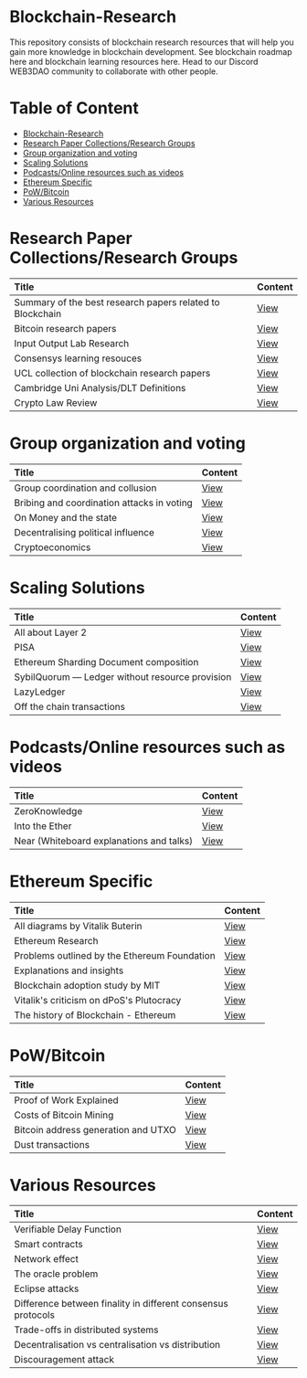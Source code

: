 # Blockchain-Research

This repository consists of blockchain research resources that will help you gain more knowledge in blockchain development. See blockchain roadmap here and blockchain learning resources here. Head to our Discord WEB3DAO community to collaborate with other people.

# Table of Content
- [Blockchain-Research](#blockchain-research)
- [Research Paper Collections/Research Groups](#research-paper-collectionsresearch-groups)
- [Group organization and voting](#group-organization-and-voting)
- [Scaling Solutions](#scaling-solutions)
- [Podcasts/Online resources such as videos](#podcastsonline-resources-such-as-videos)
- [Ethereum Specific](#ethereum-specific)
- [PoW/Bitcoin](#powbitcoin)
- [Various Resources](#various-resources)

# Research Paper Collections/Research Groups

| Title | Content |
| :-- | --- |
| Summary of the best research papers related to Blockchain | [View](https://www.coinresear.ch/papers/) |
| Bitcoin research papers | [View](https://docs.google.com/spreadsheets/d/1VaWhbAj7hWNdiE73P-W-wrl5a0WNgzjofmZXe0Rh5sg/edit#gid=0)|
| Input Output Lab Research | [View](https://iohk.io/en/research/library/)|
| Consensys learning resouces | [View](https://consensys.net/resources/)|
| UCL collection of blockchain research papers | [View](http://blockchains.cs.ucl.ac.uk/)|
| Cambridge Uni Analysis/DLT Definitions | [View](https://www.jbs.cam.ac.uk/wp-content/uploads/2020/08/2018-10-26-conceptualising-dlt-systems.pdf)
| Crypto Law Review | [View](https://medium.com/cryptolawreview)|

# Group organization and voting

| Title | Content |
| :-- | --- |
| Group coordination and collusion | [View](https://poseidon01.ssrn.com/delivery.php)|
| Bribing and coordination attacks in voting | [View](https://vitalik.ca/general/2019/04/03/collusion.html)|
| On Money and the state  | [View](https://owncloud.gwdg.de/index.php/s/GH7p6MDDQerirja)|
| Decentralising political influence | [View](https://papers.ssrn.com/sol3/papers.cfm?abstract_id=2003531)|
| Cryptoeconomics | [View](https://medium.com/econaut/economics-back-into-cryptoeconomics-20471f5ceeea)|


# Scaling Solutions

| Title | Content |
| :-- | --- |
| All about Layer 2 | [View](https://nms.kcl.ac.uk/patrick.mccorry/SoKoffchain.pdf)|
| PISA | [View](https://docs.google.com/presentation/d/16aew3icBaj7ZPvUQTgNl83uBIeBSjihRstFE4Ry1cfo/edit#slide=id.g467367188c_0_3)|
| Ethereum Sharding Document composition | [View](https://notes.ethereum.org/oa8wCimaTPGBl2nHuBTXWQ?view)|
| SybilQuorum — Ledger without resource provision | [View](https://arxiv.org/pdf/1906.12237.pdf)|
| LazyLedger | [View](https://arxiv.org/pdf/1905.09274.pdf)|
| Off the chain transactions | [View](https://nms.kcl.ac.uk/patrick.mccorry/SoKoffchain.pdf)|

# Podcasts/Online resources such as videos

| Title | Content |
| :-- | --- |
| ZeroKnowledge | [View](https://zeroknowledge.fm/)|
| Into the Ether | [View](https://podcast.ethhub.io/)|
| Near (Whiteboard explanations and talks) | [View](https://www.youtube.com/channel/UCuKdIYVN8iE3fv8alyk1aMw)|

# Ethereum Specific

| Title | Content |
| :-- | --- |
| All diagrams by Vitalik Buterin  | [View](https://github.com/vbuterin/diagrams)|
| Ethereum Research | [View](https://ethresear.ch/)|
| Problems outlined by the Ethereum Foundation | [View](https://github.com/ethereum/research/wiki/Problems)|
| Explanations and insights | [View](https://business.udemy.com/)|
| Blockchain adoption study by MIT | [View](https://papers.ssrn.com/sol3/papers.cfm?abstract_id=2822729)|
| Vitalik's criticism on dPoS's Plutocracy | [View](https://vitalik.ca/general/2018/03/28/plutocracy.html)|
| The history of Blockchain - Ethereum | [View](https://www.newyorker.com/magazine/2018/10/22/the-prophets-of-cryptocurrency-survey-the-boom-and-bust)|

# PoW/Bitcoin

| Title | Content |
| :-- | --- |
| Proof of Work Explained | [View](https://www.cs.usfca.edu/~mmalensek/cs686/schedule/lectures/CS686-BigData-L15.pdf)|
| Costs of Bitcoin Mining | [View](http://blockchain.cs.ucl.ac.uk/wp-content/uploads/2016/11/P2PFISY2016_paper_26.pdf)|
| Bitcoin address generation and UTXO | [View](https://bitzuma.com/posts/five-ways-to-lose-money-with-bitcoin-change-addresses/)|
| Dust transactions | [View](https://royalsocietypublishing.org/doi/10.1098/rsos.180817)|

# Various Resources

| Title | Content |
| :-- | --- |
| Verifiable Delay Function | [View](https://docs.google.com/presentation/d/13OAGL42yzOvQUKvJJ0EBsAAne25yA7sv9RC8FfPhtyo/edit#slide=id.g3f90e05912_0_226)|
| Smart contracts | [View](https://www.cftc.gov/sites/default/files/2018-11/LabCFTC_PrimerSmartContracts112718.pdf)|
| Network effect | [View](http://evandsadler.com/Networks%2005%20-%20Network%20Effects%20Part%201.pdf)|
| The oracle problem | [View](https://qconlondon.com/system/files/presentation-slides/qcon_slides_-_paul_sztorc.pdf)|
| Eclipse attacks | [View](https://eprint.iacr.org/2018/236.pdf)|
| Difference between finality in different consensus protocols | [View](https://medium.com/eosio/dpos-bft-pipelined-byzantine-fault-tolerance-8a0634a270ba)|
| Trade-offs in distributed systems | [View](https://groups.csail.mit.edu/tds/papers/Lynch/jacm85.pdf)|
| Decentralisation vs centralisation vs distribution | [View](https://medium.com/@VitalikButerin/the-meaning-of-decentralization-a0c92b76a274)|
| Discouragement attack | [View](https://hackingresear.ch/discouragement-attacks/)|


